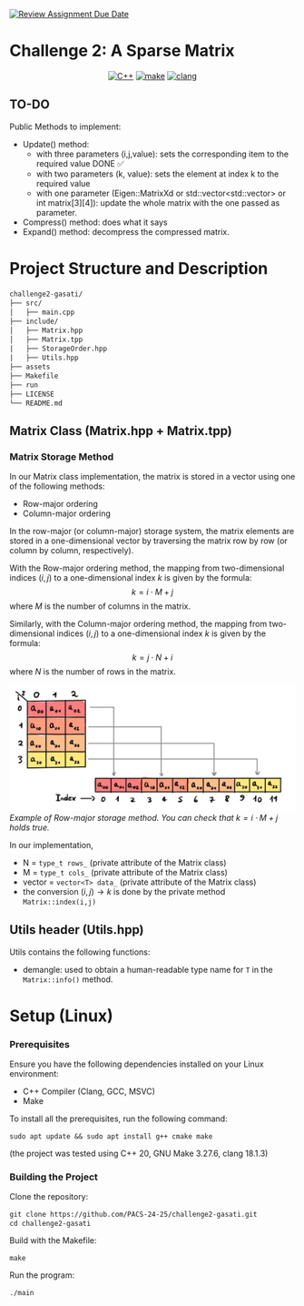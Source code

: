 [![Review Assignment Due Date](https://classroom.github.com/assets/deadline-readme-button-22041afd0340ce965d47ae6ef1cefeee28c7c493a6346c4f15d667ab976d596c.svg)](https://classroom.github.com/a/HlQKP7Zu)
# Challenge 2: A Sparse Matrix
<p align="center">
  <a href="https://img.shields.io/badge/C%2B%2B-20-blue"><img src="https://img.shields.io/badge/C%2B%2B-20-blue" alt="C++"></a>
  <a href="https://img.shields.io/badge/GNU Make-3.27.6-blue"><img src="https://img.shields.io/badge/GNU Make-4.3-blue" alt="make"></a>
  <a href="https://img.shields.io/badge/clang-18.1.3-blue"><img src="https://img.shields.io/badge/clang-18.1.3-blue" alt="clang"></a>
</p>

## TO-DO
Public Methods to implement:
- Update() method:
  - with three parameters (i,j,value): sets the corresponding item to the required value DONE :white_check_mark:
  - with two parameters (k, value): sets the element at index k to the required value
  - with one parameter (Eigen::MatrixXd or std::vector<std::vector<int>> or int matrix[3][4]): update the whole matrix with the one passed as parameter.
- Compress() method: does what it says
- Expand() method: decompress the compressed matrix.


# Project Structure and Description
```
challenge2-gasati/
├── src/
│   ├── main.cpp
├── include/
│   ├── Matrix.hpp
│   ├── Matrix.tpp
|   ├── StorageOrder.hpp
|   ├── Utils.hpp
├── assets
├── Makefile
├── run
├── LICENSE
└── README.md
```
## Matrix Class (Matrix.hpp + Matrix.tpp)
### Matrix Storage Method
In our Matrix class implementation, the matrix is stored in a vector using one of the following methods:
- Row-major ordering
- Column-major ordering

In the row-major (or column-major) storage system, the matrix elements are stored in a one-dimensional vector by traversing the matrix row by row (or column by column, respectively).

With the Row-major ordering method, the mapping from two-dimensional indices $(i,j)$ to a one-dimensional index $k$ is given by the formula:
$$k=i\cdot M+j$$
where $M$ is the number of columns in the matrix.

Similarly, with the Column-major ordering method, the mapping from two-dimensional indices $(i,j)$ to a one-dimensional index $k$ is given by the formula:
$$k=j\cdot N+i$$
where $N$ is the number of rows in the matrix.


![row-major-fig](assets/row-major-fig.jpg)*Example of Row-major storage method. You can check that $k=i\cdot M+j$ holds true.*

In our implementation,
- N = ```type_t rows_``` (private attribute of the Matrix class)
- M = ```type_t cols_``` (private attribute of the Matrix class)
- vector = ```vector<T> data_``` (private attribute of the Matrix class)
- the conversion $(i,j)\to k$ is done by the private method ```Matrix::index(i,j) ```

## Utils header (Utils.hpp)
Utils contains the following functions:
- demangle: used to obtain a human-readable type name for ```T``` in the ```Matrix::info()``` method.



# Setup (Linux)
### Prerequisites
Ensure you have the following dependencies installed on your Linux environment:
- C++ Compiler (Clang, GCC, MSVC)
- Make

To install all the prerequisites, run the following command:
 ```
 sudo apt update && sudo apt install g++ cmake make
```
(the project was tested using C++ 20, GNU Make 3.27.6, clang 18.1.3)
### Building the Project
Clone the repository:
``` 
git clone https://github.com/PACS-24-25/challenge2-gasati.git
cd challenge2-gasati
```
Build with the Makefile:
```
make
```
Run the program:
```
./main
```
